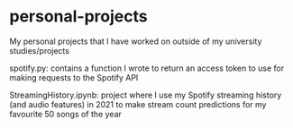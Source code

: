 # personal-projects
My personal projects that I have worked on outside of my university studies/projects

spotify.py: contains a function I wrote to return an access token to use for making requests to the Spotify API

StreamingHistory.ipynb: project where I use my Spotify streaming history (and audio features) in 2021 to make stream count predictions for my favourite 50 songs of the year
